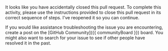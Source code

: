 It looks like you have accidentally closed this pull request. To complete this activity, please use the instructions provided to close this pull request in its correct sequence of steps. I've reopened it so you can continue.

If you would like assistance troubleshooting the issue you are encountering, create a post on the [GitHub Community]({{ communityBoard }}) board. You might also want to search for your issue to see if other people have resolved it in the past.
